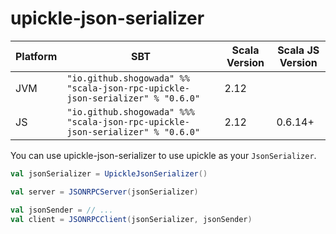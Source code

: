 # upickle-json-serializer

|Platform|SBT|Scala Version|Scala JS Version|
|---|---|---|---|
|JVM|```"io.github.shogowada" %% "scala-json-rpc-upickle-json-serializer" % "0.6.0"```|2.12||
|JS|```"io.github.shogowada" %%% "scala-json-rpc-upickle-json-serializer" % "0.6.0"```|2.12|0.6.14+|

You can use upickle-json-serializer to use upickle as your ```JsonSerializer```.

```scala
val jsonSerializer = UpickleJsonSerializer()

val server = JSONRPCServer(jsonSerializer)

val jsonSender = // ...
val client = JSONRPCClient(jsonSerializer, jsonSender)
```
